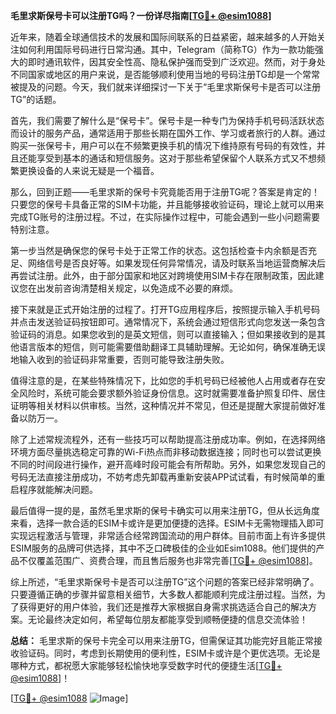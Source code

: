**毛里求斯保号卡可以注册TG吗？一份详尽指南[[TG💪+ @esim1088](https://t.me/s/esim1088)]**

近年来，随着全球通信技术的发展和国际间联系的日益紧密，越来越多的人开始关注如何利用国际号码进行日常沟通。其中，Telegram（简称TG）作为一款功能强大的即时通讯软件，因其安全性高、隐私保护强而受到广泛欢迎。然而，对于身处不同国家或地区的用户来说，是否能够顺利使用当地的号码注册TG却是一个常常被提及的问题。今天，我们就来详细探讨一下关于“毛里求斯保号卡是否可以注册TG”的话题。

首先，我们需要了解什么是“保号卡”。保号卡是一种专门为保持手机号码活跃状态而设计的服务产品，通常适用于那些长期在国外工作、学习或者旅行的人群。通过购买一张保号卡，用户可以在不频繁更换手机的情况下维持原有号码的有效性，并且还能享受到基本的通话和短信服务。这对于那些希望保留个人联系方式又不想频繁更换设备的人来说无疑是一个福音。

那么，回到正题——毛里求斯的保号卡究竟能否用于注册TG呢？答案是肯定的！只要您的保号卡具备正常的SIM卡功能，并且能够接收验证码，理论上就可以用来完成TG账号的注册过程。不过，在实际操作过程中，可能会遇到一些小问题需要特别注意。

第一步当然是确保您的保号卡处于正常工作的状态。这包括检查卡内余额是否充足、网络信号是否良好等。如果发现任何异常情况，请及时联系当地运营商解决后再尝试注册。此外，由于部分国家和地区对跨境使用SIM卡存在限制政策，因此建议您在出发前咨询清楚相关规定，以免造成不必要的麻烦。

接下来就是正式开始注册的过程了。打开TG应用程序后，按照提示输入手机号码并点击发送验证码按钮即可。通常情况下，系统会通过短信形式向您发送一条包含验证码的消息。如果您收到的是英文短信，则可以直接输入；但如果接收到的是其他语言版本的短信，则可能需要借助翻译工具辅助理解。无论如何，确保准确无误地输入收到的验证码非常重要，否则可能导致注册失败。

值得注意的是，在某些特殊情况下，比如您的手机号码已经被他人占用或者存在安全风险时，系统可能会要求额外验证身份信息。这时就需要准备护照复印件、居住证明等相关材料以供审核。当然，这种情况并不常见，但还是提醒大家提前做好准备以防万一。

除了上述常规流程外，还有一些技巧可以帮助提高注册成功率。例如，在选择网络环境方面尽量挑选稳定可靠的Wi-Fi热点而非移动数据连接；同时也可以尝试更换不同的时间段进行操作，避开高峰时段可能会有所帮助。另外，如果您发现自己的号码无法直接注册成功，不妨考虑先卸载再重新安装APP试试看，有时候简单的重启程序就能解决问题。

最后值得一提的是，虽然毛里求斯的保号卡确实可以用来注册TG，但从长远角度来看，选择一款合适的ESIM卡或许是更加便捷的选择。ESIM卡无需物理插入即可实现远程激活与管理，非常适合经常跨国流动的用户群体。目前市面上有许多提供ESIM服务的品牌可供选择，其中不乏口碑极佳的企业如Esim1088。他们提供的产品不仅覆盖范围广、资费合理，而且售后服务也非常完善[[TG💪+ @esim1088](https://t.me/s/esim1088)]。

综上所述，“毛里求斯保号卡是否可以注册TG”这个问题的答案已经非常明确了。只要遵循正确的步骤并留意相关细节，大多数人都能顺利完成注册过程。当然，为了获得更好的用户体验，我们还是推荐大家根据自身需求挑选适合自己的解决方案。无论最终决定如何，希望每位朋友都能享受到顺畅便捷的信息交流体验！

**总结：**
毛里求斯的保号卡完全可以用来注册TG，但需保证其功能完好且能正常接收验证码。同时，考虑到长期使用的便利性，ESIM卡或许是个更优选项。无论是哪种方式，都祝愿大家能够轻松愉快地享受数字时代的便捷生活[[TG💪+ @esim1088](https://t.me/s/esim1088)]！

[[TG💪+ @esim1088](https://t.me/s/esim1088) ![Image](https://i.postimg.cc/4NQfJmqS/Snipaste-2025-05-13-00-14-12.png)]